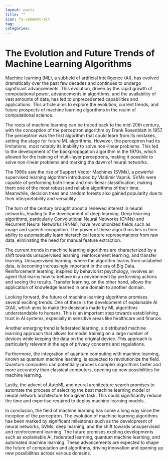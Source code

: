 ```yaml
---
layout: posts
title: ""
icon: fa-comment-alt
tag: 
categories: 
---
```


# The Evolution and Future Trends of Machine Learning Algorithms

Machine learning (ML), a subfield of artificial intelligence (AI), has evolved dramatically over the past few decades and continues to undergo significant advancements. This evolution, driven by the rapid growth of computational power, advancements in algorithms, and the availability of vast amounts of data, has led to unprecedented capabilities and applications. This article aims to explore the evolution, current trends, and future prospects of machine learning algorithms in the realm of computational science.

The roots of machine learning can be traced back to the mid-20th century, with the conception of the perceptron algorithm by Frank Rosenblatt in 1957. The perceptron was the first algorithm that could learn from its mistakes, setting the stage for future ML algorithms. However, the perceptron had its limitations, most notably its inability to solve non-linear problems. This led to the development of the backpropagation algorithm in the 1970s, which allowed for the training of multi-layer perceptrons, making it possible to solve non-linear problems and marking the dawn of neural networks.

The 1990s saw the rise of Support Vector Machines (SVMs), a powerful supervised learning algorithm introduced by Vladimir Vapnik. SVMs were capable of performing both linear and non-linear classification, making them one of the most robust and reliable algorithms of their time. Meanwhile, decision trees and random forests also gained popularity due to their interpretability and versatility.

The turn of the century brought about a renewed interest in neural networks, leading to the development of deep learning. Deep learning algorithms, particularly Convolutional Neural Networks (CNNs) and Recurrent Neural Networks (RNNs), have revolutionized fields such as image and speech recognition. The power of these algorithms lies in their ability to automatically learn hierarchical feature representations from raw data, eliminating the need for manual feature extraction.

The current trends in machine learning algorithms are characterized by a shift towards unsupervised learning, reinforcement learning, and transfer learning. Unsupervised learning, where the algorithm learns from unlabeled data, is becoming increasingly important in the era of Big Data. Reinforcement learning, inspired by behaviorist psychology, involves an agent that learns how to behave in an environment by performing actions and seeing the results. Transfer learning, on the other hand, allows the application of knowledge learned in one domain to another domain.

Looking forward, the future of machine learning algorithms promises several exciting trends. One of these is the development of explainable AI (XAI), which aims to make the decisions made by ML algorithms understandable to humans. This is an important step towards establishing trust in AI systems, especially in sensitive areas like healthcare and finance.

Another emerging trend is federated learning, a distributed machine learning approach that allows for model training on a large number of devices while keeping the data on the original device. This approach is particularly relevant in the age of privacy concerns and regulations. 

Furthermore, the integration of quantum computing with machine learning, known as quantum machine learning, is expected to revolutionize the field. Quantum computers can potentially process complex algorithms faster and more accurately than classical computers, opening up new possibilities for machine learning.

Lastly, the advent of AutoML and neural architecture search promises to automate the process of selecting the best machine learning model or neural network architecture for a given task. This could significantly reduce the time and expertise required to deploy machine learning models.

In conclusion, the field of machine learning has come a long way since the inception of the perceptron. The evolution of machine learning algorithms has been marked by significant milestones such as the development of neural networks, SVMs, deep learning, and the shift towards unsupervised and reinforcement learning. The future promises exciting developments such as explainable AI, federated learning, quantum machine learning, and automated machine learning. These advancements are expected to shape the future of computation and algorithms, driving innovation and opening up new possibilities across various domains.